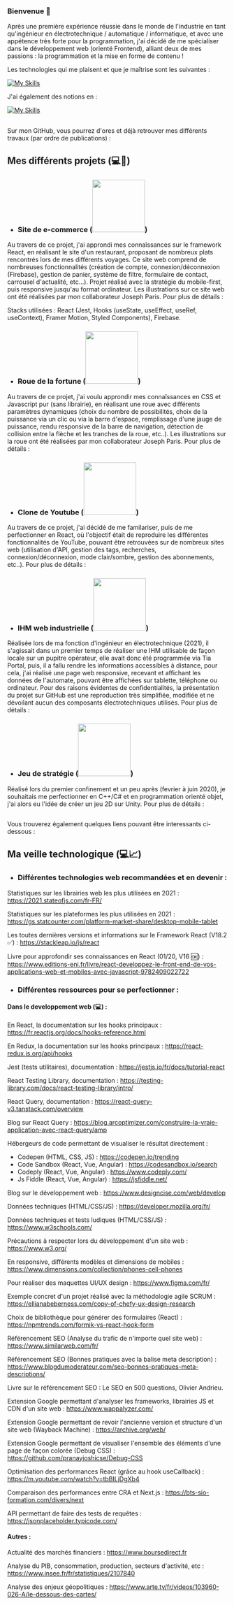 ### Bienvenue 👋

Après une première expérience réussie dans le monde de l'industrie en tant qu'ingénieur en électrotechnique / automatique / informatique, et avec une appétence très forte pour la programmation, j'ai décidé de me spécialiser dans le développement web (orienté Frontend), alliant deux de mes passions : la programmation et la mise en forme de contenu ! 

Les technologies qui me plaisent et que je maîtrise sont les suivantes : 

[![My Skills](https://skills.thijs.gg/icons?i=html,css,js,react,cpp,unity)](https://skills.thijs.gg)

J'ai également des notions en :  

[![My Skills](https://skills.thijs.gg/icons?i=ts,vue,nodejs,php,py)](https://skills.thijs.gg)

## <p><span></span></p>

Sur mon GitHub, vous pourrez d'ores et déjà retrouver mes différents travaux (par ordre de publications) : 

## <p>Mes différents projets <span>(:computer::page_with_curl:)</span></p>

- ### <p>Site de e-commerce (<span><a href="https://skillicons.dev"><img width="120" src="https://skillicons.dev/icons?i=react,typescript,firebase,vscode"/></a>)</span></p>

Au travers de ce projet, j'ai approndi mes connaîssances sur le framework React, en réalisant le site d'un restaurant, proposant de nombreux plats rencontrés lors de mes différents voyages. Ce site web comprend de nombreuses fonctionnalités (création de compte, connexion/déconnexion (Firebase), gestion de panier, système de filtre, formulaire de contact, carrousel d'actualité, etc...). Projet réalisé avec la stratégie du mobile-first, puis responsive jusqu'au format ordinateur. Les illustrations sur ce site web ont été réalisées par mon collaborateur Joseph Paris. Pour plus de détails : 

Stacks utilisées : React (Jest, Hooks (useState, useEffect, useRef, useContext), Framer Motion, Styled Components), Firebase.

- ### <p>Roue de la fortune (<span><a href="https://skillicons.dev"><img width="120" src="https://skillicons.dev/icons?i=html,css,js,vscode"/></a>)</span></p>

Au travers de ce projet, j'ai voulu approndir mes connaîssances en CSS et Javascript pur (sans librairie), en réalisant une roue avec différents paramètres dynamiques (choix du nombre de possibilités, choix de la puissance via un clic ou via la barre d'espace, remplissage d'une jauge de puissance, rendu responsive de la barre de navigation, détection de collision entre la flèche et les tranches de la roue, etc..). Les illustrations sur la roue ont été réalisées par mon collaborateur Joseph Paris. Pour plus de détails : 

- ### <p>Clone de Youtube (<span><a href="https://skillicons.dev"><img width="120" src="https://skillicons.dev/icons?i=react,redux,materialui,vscode"/></a>)</span></p>

Au travers de ce projet, j'ai décidé de me familariser, puis de me perfectionner en React, où l'objectif était de reproduire les différentes fonctionnalités de YouTube, pouvant être retrouvées sur de nombreux sites web (utilisation d'API, gestion des tags, recherches, connexion/déconnexion, mode clair/sombre, gestion des abonnements, etc..). Pour plus de détails : 

- ### <p>IHM web industrielle (<span><a href="https://skillicons.dev"><img width="120" src="https://skillicons.dev/icons?i=html,css,js,vscode"/></a>)</span></p>

Réalisée lors de ma fonction d'ingénieur en électrotechnique (2021), il s'agissait dans un premier temps de réaliser une IHM utilisable de façon locale sur un pupitre opérateur, elle avait donc été programmée via Tia Portal, puis, il a fallu rendre les informations accessibles à distance, pour cela, j'ai réalisé une page web responsive, recevant et affichant les données de l'automate, pouvant être affichées sur tablette, téléphone ou ordinateur. Pour des raisons évidentes de confidentialités, la présentation du projet sur GitHub est une reproduction très simplifiée, modifiée et ne dévoilant aucun des composants électrotechniques utilisés. Pour plus de détails :  

- ### <p>Jeu de stratégie (<span><a href="https://skillicons.dev"><img width="120" src="https://skillicons.dev/icons?i=cpp,cs,visualstudio,unity"/></a>)</span></p>

Réalisé lors du premier confinement et un peu après (fevrier à juin 2020), je souhaitais me perfectionner en C++/C# et en programmation orienté objet, j'ai alors eu l'idée de créer un jeu 2D sur Unity. Pour plus de détails : 

## <p><span></span></p>

Vous trouverez également quelques liens pouvant être interessants ci-dessous :

## <p>Ma veille technologique <span>(:computer::chart_with_upwards_trend:)</span></p>

- ### Différentes technologies web recommandées et en devenir : 

Statistiques sur les librairies web les plus utilisées en 2021 : https://2021.stateofjs.com/fr-FR/

Statistiques sur les plateformes les plus utilisées en 2021 : https://gs.statcounter.com/platform-market-share/desktop-mobile-tablet

Les toutes dernières versions et informations sur le Framework React (V18.2 :white_check_mark:) : https://stackleap.io/js/react

Livre pour approfondir ses connaissances en React (01/20, V16 :ok:) : https://www.editions-eni.fr/livre/react-developpez-le-front-end-de-vos-applications-web-et-mobiles-avec-javascript-9782409022722


- ### Différentes ressources pour se perfectionner : 

#### Dans le developpement web (:computer:) : 

En React, la documentation sur les hooks principaux : https://fr.reactjs.org/docs/hooks-reference.html
 
En Redux, la documentation sur les hooks principaux : https://react-redux.js.org/api/hooks

Jest (tests utilitaires), documentation : https://jestjs.io/fr/docs/tutorial-react

React Testing Library, documentation : https://testing-library.com/docs/react-testing-library/intro/

React Query, documentation : https://react-query-v3.tanstack.com/overview

Blog sur React Query : https://blog.arcoptimizer.com/construire-la-vraie-application-avec-react-query/amp

Hébergeurs de code permettant de visualiser le résultat directement :
- Codepen (HTML, CSS, JS) : https://codepen.io/trending
- Code Sandbox (React, Vue, Angular) : https://codesandbox.io/search 
- Codeply (React, Vue, Angular) : https://www.codeply.com/ 
- Js Fiddle (React, Vue, Angular) : https://jsfiddle.net/ 

Blog sur le développement web : https://www.designcise.com/web/develop

Données techniques (HTML/CSS/JS) : https://developer.mozilla.org/fr/

Données techniques et tests ludiques (HTML/CSS/JS) : https://www.w3schools.com/

Précautions à respecter lors du développement d'un site web : https://www.w3.org/

En responsive, différents modèles et dimensions de mobiles : https://www.dimensions.com/collection/phones-cell-phones

Pour réaliser des maquettes UI/UX design : https://www.figma.com/fr/

Exemple concret d'un projet réalisé avec la méthodologie agile SCRUM : https://ellianabeberness.com/copy-of-chefy-ux-design-research

Choix de bibliothèque pour générer des formulaires (React) : https://npmtrends.com/formik-vs-react-hook-form

Référencement SEO (Analyse du trafic de n'importe quel site web) : https://www.similarweb.com/fr/

Référencement SEO (Bonnes pratiques avec la balise meta description) : https://www.blogdumoderateur.com/seo-bonnes-pratiques-meta-descriptions/

Livre sur le référencement SEO : Le SEO en 500 questions, Olivier Andrieu.

Extension Google permettant d'analyser les frameworks, librairies JS et CDN d'un site web : https://www.wappalyzer.com/

Extension Google permettant de revoir l'ancienne version et structure d'un site web (Wayback Machine) : https://archive.org/web/

Extension Google permettant de visualiser l'ensemble des éléments d'une page de façon colorée (Debug CSS) : https://github.com/pranayjoshicse/Debug-CSS

Optimisation des performances React (grâce au hook useCallback) : https://m.youtube.com/watch?v=tbBILjDgXb4

Comparaison des performances entre CRA et Next.js : https://bts-sio-formation.com/divers/next

API permettant de faire des tests de requêtes : https://jsonplaceholder.typicode.com/

#### Autres :  

Actualité des marchés financiers : https://www.boursedirect.fr

Analyse du PIB, consommation, production, secteurs d'activité, etc : https://www.insee.fr/fr/statistiques/2107840
 
Analyse des enjeux géopolitiques : https://www.arte.tv/fr/videos/103960-026-A/le-dessous-des-cartes/
